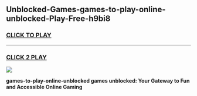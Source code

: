 
## Unblocked-Games-games-to-play-online-unblocked-Play-Free-h9bi8
<h3>
<a href="https://premium76.site?title=games-to-play-online-unblocked&ref=18A">CLICK TO PLAY</a></h3>
<hr>

<h3>
<a href="https://premium76.site?title=games-to-play-online-unblocked&ref=18A">CLICK 2 PLAY</a>
  
</h3>

<a href="https://premium76.site?title=games-to-play-online-unblocked&ref=18A"><img src="https://clearcache.store/games.png"></a>


**games-to-play-online-unblocked games unblocked: Your Gateway to Fun and Accessible Online Gaming**
